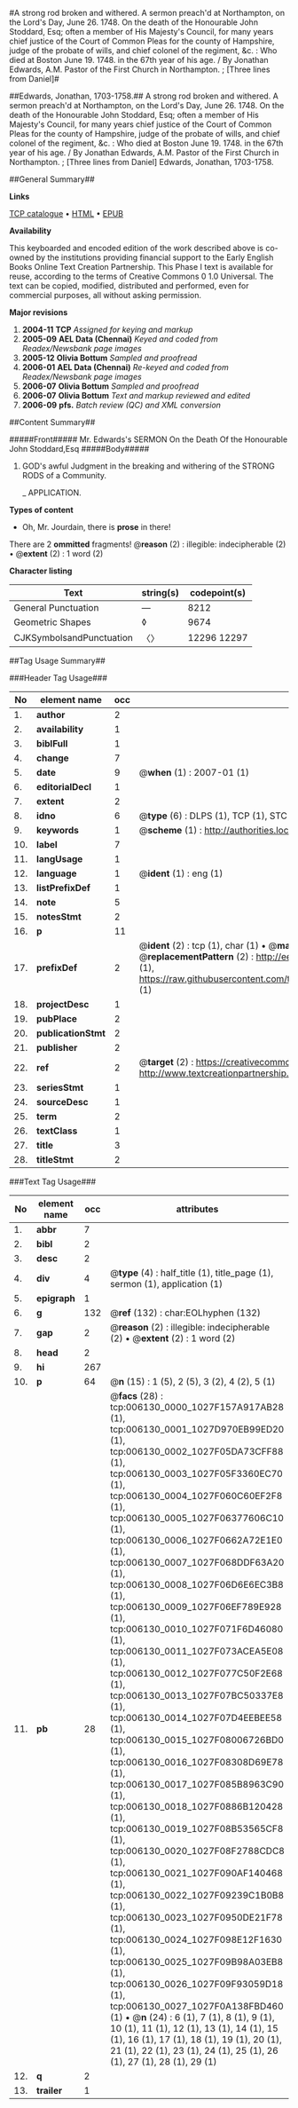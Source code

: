#A strong rod broken and withered. A sermon preach'd at Northampton, on the Lord's Day, June 26. 1748. On the death of the Honourable John Stoddard, Esq; often a member of His Majesty's Council, for many years chief justice of the Court of Common Pleas for the county of Hampshire, judge of the probate of wills, and chief colonel of the regiment, &c. : Who died at Boston June 19. 1748. in the 67th year of his age. / By Jonathan Edwards, A.M. Pastor of the First Church in Northampton. ; [Three lines from Daniel]#

##Edwards, Jonathan, 1703-1758.##
A strong rod broken and withered. A sermon preach'd at Northampton, on the Lord's Day, June 26. 1748. On the death of the Honourable John Stoddard, Esq; often a member of His Majesty's Council, for many years chief justice of the Court of Common Pleas for the county of Hampshire, judge of the probate of wills, and chief colonel of the regiment, &c. : Who died at Boston June 19. 1748. in the 67th year of his age. / By Jonathan Edwards, A.M. Pastor of the First Church in Northampton. ; [Three lines from Daniel]
Edwards, Jonathan, 1703-1758.

##General Summary##

**Links**

[TCP catalogue](http://www.ota.ox.ac.uk/tcp/)  • 
[HTML](http://tei.it.ox.ac.uk/tcp/Texts-HTML/free/N04/N04899.html)  • 
[EPUB](http://tei.it.ox.ac.uk/tcp/Texts-EPUB/free/N04/N04899.epub)

**Availability**

This keyboarded and encoded edition of the
	       work described above is co-owned by the institutions
	       providing financial support to the Early English Books
	       Online Text Creation Partnership. This Phase I text is
	       available for reuse, according to the terms of Creative
	       Commons 0 1.0 Universal. The text can be copied,
	       modified, distributed and performed, even for
	       commercial purposes, all without asking permission.

**Major revisions**

1. __2004-11__ __TCP__ *Assigned for keying and markup*
1. __2005-09__ __AEL Data (Chennai)__ *Keyed and coded from Readex/Newsbank page images*
1. __2005-12__ __Olivia Bottum__ *Sampled and proofread*
1. __2006-01__ __AEL Data (Chennai)__ *Re-keyed and coded from Readex/Newsbank page images*
1. __2006-07__ __Olivia Bottum__ *Sampled and proofread*
1. __2006-07__ __Olivia Bottum__ *Text and markup reviewed and edited*
1. __2006-09__ __pfs.__ *Batch review (QC) and XML conversion*

##Content Summary##

#####Front#####
Mr. Edwards's SERMON On the Death Of the Honourable John Stoddard,Esq
#####Body#####

1. GOD's awful Judgment in the breaking and withering of the STRONG RODS of a Community.

    _ APPLICATION.

**Types of content**

  * Oh, Mr. Jourdain, there is **prose** in there!

There are 2 **ommitted** fragments! 
 @__reason__ (2) : illegible: indecipherable (2)  •  @__extent__ (2) : 1 word (2)

**Character listing**


|Text|string(s)|codepoint(s)|
|---|---|---|
|General Punctuation|—|8212|
|Geometric Shapes|◊|9674|
|CJKSymbolsandPunctuation|〈〉|12296 12297|

##Tag Usage Summary##

###Header Tag Usage###

|No|element name|occ|attributes|
|---|---|---|---|
|1.|__author__|2||
|2.|__availability__|1||
|3.|__biblFull__|1||
|4.|__change__|7||
|5.|__date__|9| @__when__ (1) : 2007-01 (1)|
|6.|__editorialDecl__|1||
|7.|__extent__|2||
|8.|__idno__|6| @__type__ (6) : DLPS (1), TCP (1), STC (1), NOTIS (1), IMAGE-SET (1), EVANS-CITATION (1)|
|9.|__keywords__|1| @__scheme__ (1) : http://authorities.loc.gov/ (1)|
|10.|__label__|7||
|11.|__langUsage__|1||
|12.|__language__|1| @__ident__ (1) : eng (1)|
|13.|__listPrefixDef__|1||
|14.|__note__|5||
|15.|__notesStmt__|2||
|16.|__p__|11||
|17.|__prefixDef__|2| @__ident__ (2) : tcp (1), char (1)  •  @__matchPattern__ (2) : ([0-9\-]+):([0-9IVX]+) (1), (.+) (1)  •  @__replacementPattern__ (2) : http://eebo.chadwyck.com/downloadtiff?vid=$1&page=$2 (1), https://raw.githubusercontent.com/textcreationpartnership/Texts/master/tcpchars.xml#$1 (1)|
|18.|__projectDesc__|1||
|19.|__pubPlace__|2||
|20.|__publicationStmt__|2||
|21.|__publisher__|2||
|22.|__ref__|2| @__target__ (2) : https://creativecommons.org/publicdomain/zero/1.0/ (1), http://www.textcreationpartnership.org/docs/. (1)|
|23.|__seriesStmt__|1||
|24.|__sourceDesc__|1||
|25.|__term__|2||
|26.|__textClass__|1||
|27.|__title__|3||
|28.|__titleStmt__|2||


###Text Tag Usage###

|No|element name|occ|attributes|
|---|---|---|---|
|1.|__abbr__|7||
|2.|__bibl__|2||
|3.|__desc__|2||
|4.|__div__|4| @__type__ (4) : half_title (1), title_page (1), sermon (1), application (1)|
|5.|__epigraph__|1||
|6.|__g__|132| @__ref__ (132) : char:EOLhyphen (132)|
|7.|__gap__|2| @__reason__ (2) : illegible: indecipherable (2)  •  @__extent__ (2) : 1 word (2)|
|8.|__head__|2||
|9.|__hi__|267||
|10.|__p__|64| @__n__ (15) : 1 (5), 2 (5), 3 (2), 4 (2), 5 (1)|
|11.|__pb__|28| @__facs__ (28) : tcp:006130_0000_1027F157A917AB28 (1), tcp:006130_0001_1027D970EB99ED20 (1), tcp:006130_0002_1027F05DA73CFF88 (1), tcp:006130_0003_1027F05F3360EC70 (1), tcp:006130_0004_1027F060C60EF2F8 (1), tcp:006130_0005_1027F06377606C10 (1), tcp:006130_0006_1027F0662A72E1E0 (1), tcp:006130_0007_1027F068DDF63A20 (1), tcp:006130_0008_1027F06D6E6EC3B8 (1), tcp:006130_0009_1027F06EF789E928 (1), tcp:006130_0010_1027F071F6D46080 (1), tcp:006130_0011_1027F073ACEA5E08 (1), tcp:006130_0012_1027F077C50F2E68 (1), tcp:006130_0013_1027F07BC50337E8 (1), tcp:006130_0014_1027F07D4EEBEE58 (1), tcp:006130_0015_1027F08006726BD0 (1), tcp:006130_0016_1027F08308D69E78 (1), tcp:006130_0017_1027F085B8963C90 (1), tcp:006130_0018_1027F0886B120428 (1), tcp:006130_0019_1027F08B53565CF8 (1), tcp:006130_0020_1027F08F2788CDC8 (1), tcp:006130_0021_1027F090AF140468 (1), tcp:006130_0022_1027F09239C1B0B8 (1), tcp:006130_0023_1027F0950DE21F78 (1), tcp:006130_0024_1027F098E12F1630 (1), tcp:006130_0025_1027F09B98A03EB8 (1), tcp:006130_0026_1027F09F93059D18 (1), tcp:006130_0027_1027F0A138FBD460 (1)  •  @__n__ (24) : 6 (1), 7 (1), 8 (1), 9 (1), 10 (1), 11 (1), 12 (1), 13 (1), 14 (1), 15 (1), 16 (1), 17 (1), 18 (1), 19 (1), 20 (1), 21 (1), 22 (1), 23 (1), 24 (1), 25 (1), 26 (1), 27 (1), 28 (1), 29 (1)|
|12.|__q__|2||
|13.|__trailer__|1||
